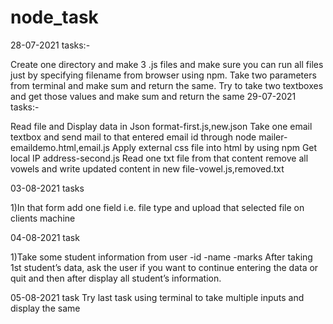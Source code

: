 # node_task
28-07-2021 tasks:-

Create one directory and make 3 .js files and make sure you can run all files just by specifying filename from browser using npm.
Take two parameters from terminal and make sum and return the same.
Try to take two textboxes and get those values and make sum and return the same
29-07-2021 tasks:-

Read file and Display data in Json format-first.js,new.json
Take one email textbox and send mail to that entered email id through node mailer-emaildemo.html,email.js
Apply external css file into html by using npm
Get local IP address-second.js
Read one txt file from that content remove all vowels and write updated content in new file-vowel.js,removed.txt


03-08-2021 tasks

1)In that form add one field i.e. file type and upload that selected file on clients machine

04-08-2021 task

1)Take some student information from user -id -name -marks After taking 1st student’s data, ask the user if you want to continue entering the data or quit and then after display all student’s information.

05-08-2021 task
Try last task using terminal to take multiple inputs and display the same
